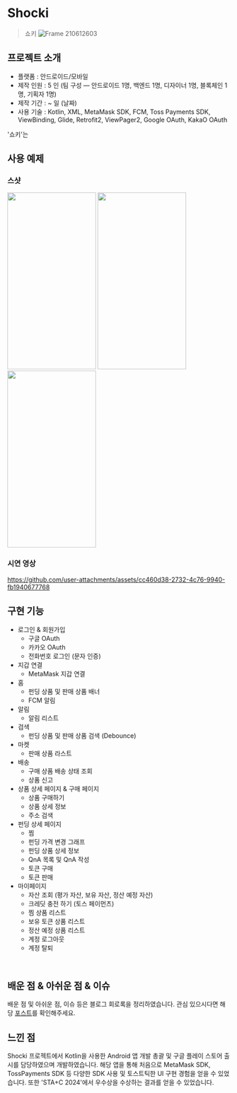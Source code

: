 # Shocki
> 쇼키
![Frame 210612603](https://github.com/user-attachments/assets/0c0b755b-97d2-4d45-83fb-a29814900e53)

## 프로젝트 소개

- 플랫폼 : 안드로이드/모바일
- 제작 인원 : 5 인 (팀 구성 ― 안드로이드 1명, 백엔드 1명, 디자이너 1명, 블록체인 1명, 기획자 1명)
- 제작 기간 : ~ 일 (날짜)
- 사용 기술 : Kotlin, XML, MetaMask SDK, FCM, Toss Payments SDK, ViewBinding, Glide, Retrofit2, ViewPager2, Google OAuth, KakaO OAuth

'쇼키'는 

## 사용 예제

### 스샷

<div style="text-align: left;">    
    <img src="https://github.com/user-attachments/assets/6a0daeb4-35be-4752-b4a2-e1606328b00e"  width="200" height="400"/>
    <img src="https://github.com/user-attachments/assets/c51c22db-35a8-4f19-b107-7d33f9efe47b"  width="200" height="400"/>
    <img src="https://github.com/user-attachments/assets/b183b13b-ca5e-4cae-aa5f-09e9237fe69c"  width="200" height="400"/>
</div>

### 시연 영상

https://github.com/user-attachments/assets/cc460d38-2732-4c76-9940-fb1940677768

## 구현 기능

- 로그인 & 회원가입
    - 구글 OAuth
    - 카카오 OAuth
    - 전화번호 로그인 (문자 인증)
- 지갑 연결
    - MetaMask 지갑 연결
- 홈
    - 펀딩 상품 및 판매 상품 배너
    - FCM 알림
- 알림
    - 알림 리스트
- 검색
    - 펀딩 상품 및 판매 상품 검색 (Debounce)
- 마켓
    - 판매 상품 라스트
- 배송
    - 구매 상품 배송 상태 조회
    - 상품 신고
- 상품 상세 페이지 & 구매 페이지
    - 상품 구매하기
    - 상품 상세 정보
    - 주소 검색
- 펀딩 상세 페이지
    - 찜
    - 펀딩 가격 변경 그래프
    - 펀딩 상품 상세 정보
    - QnA 목록 및 QnA 작성
    - 토큰 구매
    - 토큰 판매
- 마이페이지
    - 자산 조회 (평가 자산, 보유 자산, 정산 예정 자산)
    - 크레딧 충전 하기 (토스 페이먼츠)
    - 찜 상품 리스트
    - 보유 토큰 상품 리스트
    - 정산 예정 상품 리스트
    - 계정 로그아웃
    - 계정 탈퇴

<br>

## 배운 점 & 아쉬운 점 & 이슈

배운 점 및 아쉬운 점, 이슈 등은 블로그 회로록을 정리하였습니다. 관심 있으시다면 해당 [포스트]()를 확인해주세요.

## 느낀 점

Shocki 프로젝트에서 Kotlin을 사용한 Android 앱 개발 총괄 및 구글 플레이 스토어 출시를 담당하였으며 개발하였습니다. 해당 앱을 통해 처음으로 MetaMask SDK, TossPayments SDK 등 다양한 SDK 사용 및 토스트틱한 UI 구현 경험을 얻을 수 있었습니다. 또한 'STA+C 2024'에서 우수상을 수상하는 결과를 얻을 수 있었습니다.
